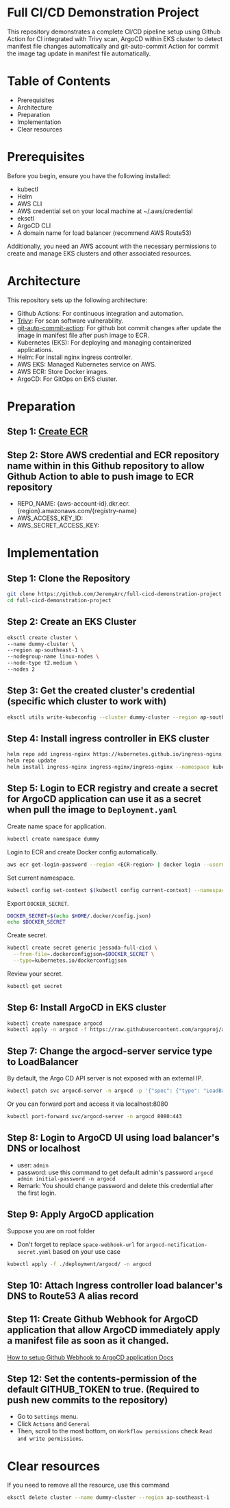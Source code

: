 # Full CI/CD Demonstration Project

This repository demonstrates a complete CI/CD pipeline setup using Github Action for CI integrated with Trivy scan, ArgoCD within EKS cluster to detect manifest file changes automatically and git-auto-commit Action for commit the image tag update in manifest file automatically.

# Table of Contents

- Prerequisites
- Architecture
- Preparation
- Implementation
- Clear resources

# Prerequisites

Before you begin, ensure you have the following installed:

- kubectl
- Helm
- AWS CLI
- AWS credential set on your local machine at ~/.aws/credential
- eksctl
- ArgoCD CLI
- A domain name for load balancer (recommend AWS Route53)

Additionally, you need an AWS account with the necessary permissions to create and manage EKS clusters and other associated resources.

# Architecture

This repository sets up the following architecture:

- Github Actions: For continuous integration and automation.
- [Trivy](https://github.com/aquasecurity/trivy-action): For scan software vulnerability.
- [git-auto-commit-action](https://github.com/stefanzweifel/git-auto-commit-action): For github bot commit changes after update the image in manifest file after push image to ECR.
- Kubernetes (EKS): For deploying and managing containerized applications.
- Helm: For install nginx ingress controller.
- AWS EKS: Managed Kubernetes service on AWS.
- AWS ECR: Store Docker images.
- ArgoCD: For GitOps on EKS cluster.

# Preparation

## Step 1: [Create ECR](https://aws.amazon.com/th/free/?trk=3da0c7fb-0599-4e9f-a78c-2df84cba096e&sc_channel=ps&ef_id=:G:s&s_kwcid=AL!4422!10!71399764321874!71400310242997&msclkid=6cf7cd0a19c61f9bdcbfab8f4ae2ad44&all-free-tier.sort-by=item.additionalFields.SortRank&all-free-tier.sort-order=asc&awsf.Free%20Tier%20Types=*all&awsf.Free%20Tier%20Categories=*all)

## Step 2: Store AWS credential and ECR repository name within in this Github repository to allow Github Action to able to push image to ECR repository

- REPO_NAME: {aws-account-id}.dkr.ecr.{region}.amazonaws.com/{registry-name}
- AWS_ACCESS_KEY_ID:
- AWS_SECRET_ACCESS_KEY:

# Implementation

## Step 1: Clone the Repository

```bash
git clone https://github.com/JeremyArc/full-cicd-demonstration-project.git
cd full-cicd-demonstration-project
```

## Step 2: Create an EKS Cluster

```bash
eksctl create cluster \
--name dummy-cluster \
--region ap-southeast-1 \
--nodegroup-name linux-nodes \
--node-type t2.medium \
--nodes 2
```

## Step 3: Get the created cluster's credential (specific which cluster to work with)

```bash
eksctl utils write-kubeconfig --cluster dummy-cluster --region ap-southeast-1
```

## Step 4: Install ingress controller in EKS cluster

```bash
helm repo add ingress-nginx https://kubernetes.github.io/ingress-nginx
helm repo update
helm install ingress-nginx ingress-nginx/ingress-nginx --namespace kube-system
```

## Step 5: Login to ECR registry and create a secret for ArgoCD application can use it as a secret when pull the image to `Deployment.yaml`

Create name space for application.

```bash
kubectl create namespace dummy
```

Login to ECR and create Docker config automatically.

```bash
aws ecr get-login-password --region <ECR-region> | docker login --username AWS --password-stdin <aws-user-id>.dkr.ecr.ap-<region>.amazonaws.com
```

Set current namespace.

```bash
kubectl config set-context $(kubectl config current-context) --namespace=dummy
```

Export `DOCKER_SECRET`.

```bash
DOCKER_SECRET=$(echo $HOME/.docker/config.json)
echo $DOCKER_SECRET
```

Create secret.

```bash
kubectl create secret generic jessada-full-cicd \
  --from-file=.dockerconfigjson=$DOCKER_SECRET \
  --type=kubernetes.io/dockerconfigjson
```

Review your secret.

```bash
kubectl get secret
```

## Step 6: Install ArgoCD in EKS cluster

```bash
kubectl create namespace argocd
kubectl apply -n argocd -f https://raw.githubusercontent.com/argoproj/argo-cd/stable/manifests/install.yaml
```

## Step 7: Change the argocd-server service type to LoadBalancer

By default, the Argo CD API server is not exposed with an external IP.
```bash
kubectl patch svc argocd-server -n argocd -p '{"spec": {"type": "LoadBalancer"}}'
```
Or you can forward port and access it via localhost:8080 

```bash
kubectl port-forward svc/argocd-server -n argocd 8080:443
```

## Step 8: Login to ArgoCD UI using load balancer's DNS or localhost

- user: `admin`
- password: use this command to get default admin's password `argocd admin initial-password -n argocd`
- Remark: You should change password and delete this credential after the first login.

## Step 9: Apply ArgoCD application

Suppose you are on root folder

- Don't forget to replace `space-webhook-url` for `argocd-notification-secret.yaml` based on your use case

```bash
kubectl apply -f ./deployment/argocd/ -n argocd
```

## Step 10: Attach Ingress controller load balancer's DNS to Route53 A alias record

## Step 11: Create Github Webhook for ArgoCD application that allow ArgoCD immediately apply a manifest file as soon as it changed.

[How to setup Github Webhook to ArgoCD application Docs](https://argo-cd.readthedocs.io/en/stable/operator-manual/webhook/)

## Step 12: Set the contents-permission of the default GITHUB_TOKEN to true. (Required to push new commits to the repository)
- Go to `Settings` menu.
- Click `Actions` and `General`
- Then, scroll to the most bottom, on `Workflow permissions` check `Read and write permissions`.


# Clear resources

If you need to remove all the resource, use this command 

```bash
eksctl delete cluster --name dummy-cluster --region ap-southeast-1
```
